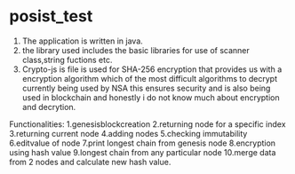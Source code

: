 # posist_test
1. The application is written in java.
2. the library used includes the basic libraries for use of scanner class,string fuctions etc.
3. Crypto-js is file is used for SHA-256 encryption that provides us with a encryption algorithm which of the most difficult             algorithms to decrypt currently being used by NSA this ensures security and is also being used in blockchain and honestly i do not know much about encryption and decrytion.  

Functionalities:
1.genesisblockcreation
2.returning node for a specific index
3.returning current node
4.adding nodes
5.checking immutability
6.editvalue of node
7.print longest chain from genesis node
8.encryption using hash value
9.longest chain from any particular node
10.merge data from 2 nodes and calculate new hash value. 
